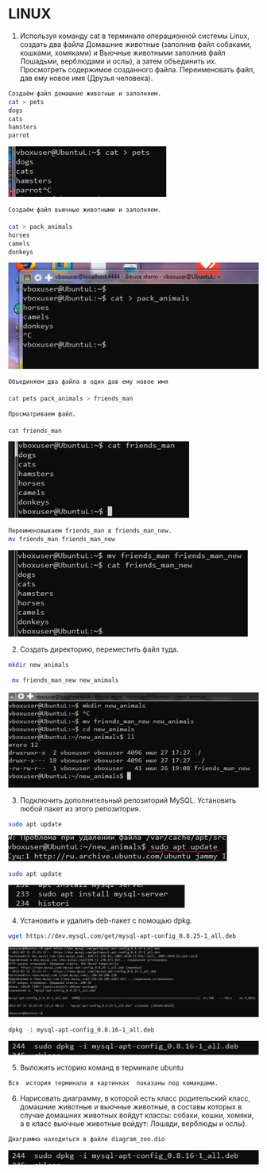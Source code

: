 # **LINUX**

1. Используя команду cat в терминале операционной системы Linux, создать
два файла Домашние животные (заполнив файл собаками, кошками,
хомяками) и Вьючные животными заполнив файл Лошадьми, верблюдами и
ослы), а затем объединить их. Просмотреть содержимое созданного файла.
Переименовать файл, дав ему новое имя (Друзья человека).
```sh
Создаём файл домашние животные и заполняем.
cat > pets
dogs
cats
hamsters
parrot
```

![Alt text](https://github.com/ArtemErmilov/Artem-Ermilov-Final-control-work/blob/main/images/images_1.jpg)


```sh
Создаём файл вьючные животными и заполняем.

cat > pack_animals
horses
camels
donkeys
```
![Alt text](https://github.com/ArtemErmilov/Artem-Ermilov-Final-control-work/blob/main/images/images_2.jpg)

```sh
Объединяем два файла в один дав ему новое имя

cat pets pack_animals > friends_man
```
```sh
Просматриваем файл.

cat friends_man
```

![Alt text](https://github.com/ArtemErmilov/Artem-Ermilov-Final-control-work/blob/main/images/images_3.jpg)

```sh
Переименовываем friends_man в friends_man_new.
mv friends_man friends_man_new

```
 ![Alt text](https://github.com/ArtemErmilov/Artem-Ermilov-Final-control-work/blob/main/images/images_4.jpg)

2. Создать директорию, переместить файл туда.
   
```sh   
mkdir new_animals
```
```sh   
 mv friends_man_new new_animals
```

![Text](https://github.com/ArtemErmilov/Artem-Ermilov-Final-control-work/blob/main/images/images_5.jpg)

3. Подключить дополнительный репозиторий MySQL. Установить любой пакет
из этого репозитория.

```sh
sudo apt update
```
![Text](https://github.com/ArtemErmilov/Artem-Ermilov-Final-control-work/blob/main/images/images_6.jpg)

```sh
sudo apt update
```

![Text](https://github.com/ArtemErmilov/Artem-Ermilov-Final-control-work/blob/main/images/images_7.jpg)

4.  Установить и удалить deb-пакет с помощью dpkg.
   
```sh
wget https://dev.mysql.com/get/mysql-apt-config_0.8.25-1_all.deb
```
![Text](https://github.com/ArtemErmilov/Artem-Ermilov-Final-control-work/blob/main/images/images_8.jpg)

```sh
dpkg -i mysql-apt-config_0.8.16-1_all.deb
```
![Text](https://github.com/ArtemErmilov/Artem-Ermilov-Final-control-work/blob/main/images/images_9.jpg)

5. Выложить историю команд в терминале ubuntu

```sh
Вся  история терминала в картинках  показаны под командами.
```

6. Нарисовать диаграмму, в которой есть класс родительский класс, домашние
животные и вьючные животные, в составы которых в случае домашних
животных войдут классы: собаки, кошки, хомяки, а в класс вьючные животные
войдут: Лошади, верблюды и ослы).

```sh
Диаграмма находиться в файле diagram_zoo.dio 
```

![Text](https://github.com/ArtemErmilov/Artem-Ermilov-Final-control-work/blob/main/images/images_9.jpg)


